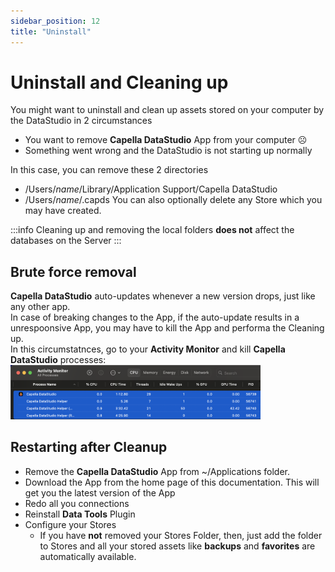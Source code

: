 ```yaml
---
sidebar_position: 12
title: "Uninstall"
---
```


# Uninstall and Cleaning up

You might want to uninstall and clean up assets stored on your computer by the DataStudio in 2 circumstances

- You want to remove **Capella DataStudio** App from your computer ☹️
- Something went wrong and the DataStudio is not starting up normally

In this case, you can remove these 2 directories

- /Users/_name_/Library/Application Support/Capella DataStudio
- /Users/_name_/.capds
  You can also optionally delete any Store which you may have created.

:::info
Cleaning up and removing the local folders **does not** affect the databases on the Server
:::

## Brute force removal

**Capella DataStudio** auto-updates whenever a new version drops, just like any other app.<br />
In case of breaking changes to the App, if the auto-update results in a unrespoonsive App, you may have to kill the App and performa the Cleaning up. <br />
In this circumstatnces, go to your **Activity Monitor** and kill **Capella DataStudio** processes:
<img src="/img/cleanup.png" width="400" alt="cleanup" />

## Restarting after Cleanup

- Remove the **Capella DataStudio** App from ~/Applications folder.
- Download the App from the home page of this documentation. This will get you the latest version of the App
- Redo all you connections
- Reinstall **Data Tools** Plugin
- Configure your Stores
  - If you have **not** removed your Stores Folder, then, just add the folder to Stores and all your stored assets like **backups** and **favorites** are automatically available.
